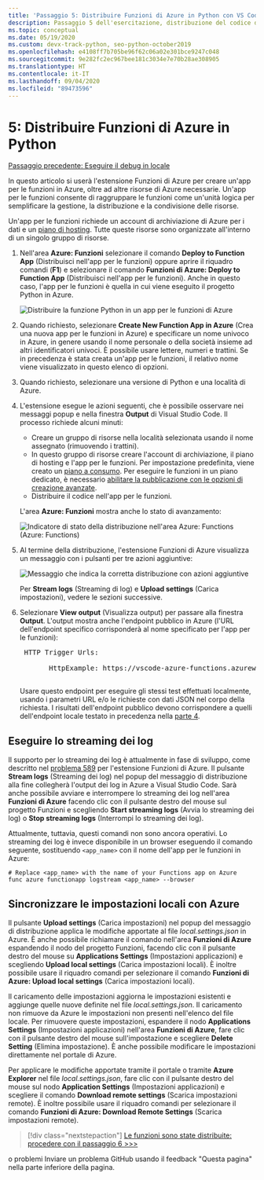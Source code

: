 ```yaml
---
title: 'Passaggio 5: Distribuire Funzioni di Azure in Python con VS Code'
description: Passaggio 5 dell'esercitazione, distribuzione del codice di funzioni Python in Azure e informazioni sullo streaming di log e sulla sincronizzazione delle impostazioni tra un progetto locale e Azure.
ms.topic: conceptual
ms.date: 05/19/2020
ms.custom: devx-track-python, seo-python-october2019
ms.openlocfilehash: e4108ff7b705be96f62c06a02e301bce9247c048
ms.sourcegitcommit: 9e282fc2ec967bee181c3034e7e70b28ae308905
ms.translationtype: HT
ms.contentlocale: it-IT
ms.lasthandoff: 09/04/2020
ms.locfileid: "89473596"
---
```

# <a name="5-deploy-azure-functions-in-python"></a>5: Distribuire Funzioni di Azure in Python

[Passaggio precedente: Eseguire il debug in locale](tutorial-vs-code-serverless-python-04.md)

In questo articolo si userà l'estensione Funzioni di Azure per creare un'app per le funzioni in Azure, oltre ad altre risorse di Azure necessarie. Un'app per le funzioni consente di raggruppare le funzioni come un'unità logica per semplificare la gestione, la distribuzione e la condivisione delle risorse.

Un'app per le funzioni richiede un account di archiviazione di Azure per i dati e un [piano di hosting](/azure/azure-functions/functions-scale#hosting-plan-support). Tutte queste risorse sono organizzate all'interno di un singolo gruppo di risorse.

1. Nell'area **Azure: Funzioni** selezionare il comando **Deploy to Function App** (Distribuisci nell'app per le funzioni) oppure aprire il riquadro comandi (**F1**) e selezionare il comando **Funzioni di Azure: Deploy to Function App** (Distribuisci nell'app per le funzioni). Anche in questo caso, l'app per le funzioni è quella in cui viene eseguito il progetto Python in Azure.

    ![Distribuire la funzione Python in un app per le funzioni di Azure](media/tutorial-vs-code-serverless-python/deploy-a-python-fuction-to-azure-function-app.png)

1. Quando richiesto, selezionare **Create New Function App in Azure** (Crea una nuova app per le funzioni in Azure) e specificare un nome univoco in Azure, in genere usando il nome personale o della società insieme ad altri identificatori univoci. È possibile usare lettere, numeri e trattini. Se in precedenza è stata creata un'app per le funzioni, il relativo nome viene visualizzato in questo elenco di opzioni.

1. Quando richiesto, selezionare una versione di Python e una località di Azure.

1. L'estensione esegue le azioni seguenti, che è possibile osservare nei messaggi popup e nella finestra **Output** di Visual Studio Code. Il processo richiede alcuni minuti:

    - Creare un gruppo di risorse nella località selezionata usando il nome assegnato (rimuovendo i trattini).
    - In questo gruppo di risorse creare l'account di archiviazione, il piano di hosting e l'app per le funzioni. Per impostazione predefinita, viene creato un [piano a consumo](/azure/azure-functions/functions-scale#consumption-plan). Per eseguire le funzioni in un piano dedicato, è necessario [abilitare la pubblicazione con le opzioni di creazione avanzate](/azure/azure-functions/functions-develop-vs-code).
    - Distribuire il codice nell'app per le funzioni.

    L'area **Azure: Funzioni** mostra anche lo stato di avanzamento:

    ![Indicatore di stato della distribuzione nell'area Azure: Functions (Azure: Functions)](media/tutorial-vs-code-serverless-python/deployment-progress-indicator-in-azure-function-explorer.png)

1. Al termine della distribuzione, l'estensione Funzioni di Azure visualizza un messaggio con i pulsanti per tre azioni aggiuntive:

    ![Messaggio che indica la corretta distribuzione con azioni aggiuntive](media/tutorial-vs-code-serverless-python/azure-functions-deployment-success-with-additional-actions.png)

    Per **Stream logs** (Streaming di log) e **Upload settings** (Carica impostazioni), vedere le sezioni successive.

1. Selezionare **View output** (Visualizza output) per passare alla finestra **Output**. L'output mostra anche l'endpoint pubblico in Azure (l'URL dell'endpoint specifico corrisponderà al nome specificato per l'app per le funzioni):

    <pre>
    HTTP Trigger Urls:

          HttpExample: https://vscode-azure-functions.azurewebsites.net/api/HttpExample
    </pre>

    Usare questo endpoint per eseguire gli stessi test effettuati localmente, usando i parametri URL e/o le richieste con dati JSON nel corpo della richiesta. I risultati dell'endpoint pubblico devono corrispondere a quelli dell'endpoint locale testato in precedenza nella [parte 4](tutorial-vs-code-serverless-python-04.md).

## <a name="stream-logs"></a>Eseguire lo streaming dei log

Il supporto per lo streaming dei log è attualmente in fase di sviluppo, come descritto nel [problema 589](https://github.com/microsoft/vscode-azurefunctions/issues/589) per l'estensione Funzioni di Azure. Il pulsante **Stream logs** (Streaming dei log) nel popup del messaggio di distribuzione alla fine collegherà l'output dei log in Azure a Visual Studio Code. Sarà anche possibile avviare e interrompere lo streaming dei log nell'area **Funzioni di Azure** facendo clic con il pulsante destro del mouse sul progetto Funzioni e scegliendo **Start streaming logs** (Avvia lo streaming dei log) o **Stop streaming logs** (Interrompi lo streaming dei log).

Attualmente, tuttavia, questi comandi non sono ancora operativi. Lo streaming dei log è invece disponibile in un browser eseguendo il comando seguente, sostituendo `<app_name>` con il nome dell'app per le funzioni in Azure:

```
# Replace <app_name> with the name of your Functions app on Azure
func azure functionapp logstream <app_name> --browser
```

## <a name="sync-local-settings-to-azure"></a>Sincronizzare le impostazioni locali con Azure

Il pulsante **Upload settings** (Carica impostazioni) nel popup del messaggio di distribuzione applica le modifiche apportate al file *local.settings.json* in Azure. È anche possibile richiamare il comando nell'area **Funzioni di Azure** espandendo il nodo del progetto Funzioni, facendo clic con il pulsante destro del mouse su **Applications Settings** (Impostazioni applicazioni) e scegliendo **Upload local settings** (Carica impostazioni locali). È inoltre possibile usare il riquadro comandi per selezionare il comando **Funzioni di Azure: Upload local settings** (Carica impostazioni locali).

Il caricamento delle impostazioni aggiorna le impostazioni esistenti e aggiunge quelle nuove definite nel file *local.settings.json*. Il caricamento non rimuove da Azure le impostazioni non presenti nell'elenco del file locale. Per rimuovere queste impostazioni, espandere il nodo **Applications Settings** (Impostazioni applicazioni) nell'area **Funzioni di Azure**, fare clic con il pulsante destro del mouse sull'impostazione e scegliere **Delete Setting** (Elimina impostazione). È anche possibile modificare le impostazioni direttamente nel portale di Azure.

Per applicare le modifiche apportate tramite il portale o tramite **Azure Explorer** nel file *local.settings.json*, fare clic con il pulsante destro del mouse sul nodo **Application Settings** (Impostazioni applicazioni) e scegliere il comando **Download remote settings** (Scarica impostazioni remote). È inoltre possibile usare il riquadro comandi per selezionare il comando **Funzioni di Azure: Download Remote Settings** (Scarica impostazioni remote).

> [!div class="nextstepaction"]
> [Le funzioni sono state distribuite: procedere con il passaggio 6 >>>](tutorial-vs-code-serverless-python-06.md)

o problemi Inviare un problema GitHub usando il feedback "Questa pagina" nella parte inferiore della pagina.
